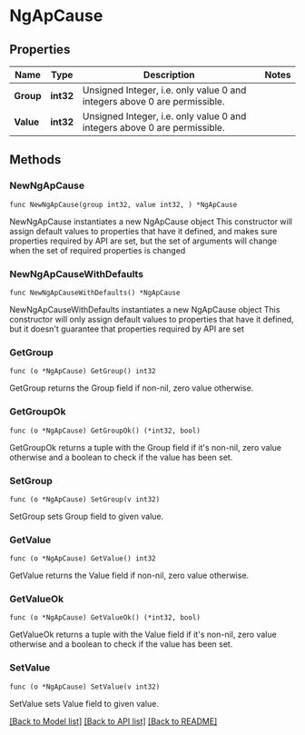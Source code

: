 # NgApCause

## Properties

Name | Type | Description | Notes
------------ | ------------- | ------------- | -------------
**Group** | **int32** | Unsigned Integer, i.e. only value 0 and integers above 0 are permissible. | 
**Value** | **int32** | Unsigned Integer, i.e. only value 0 and integers above 0 are permissible. | 

## Methods

### NewNgApCause

`func NewNgApCause(group int32, value int32, ) *NgApCause`

NewNgApCause instantiates a new NgApCause object
This constructor will assign default values to properties that have it defined,
and makes sure properties required by API are set, but the set of arguments
will change when the set of required properties is changed

### NewNgApCauseWithDefaults

`func NewNgApCauseWithDefaults() *NgApCause`

NewNgApCauseWithDefaults instantiates a new NgApCause object
This constructor will only assign default values to properties that have it defined,
but it doesn't guarantee that properties required by API are set

### GetGroup

`func (o *NgApCause) GetGroup() int32`

GetGroup returns the Group field if non-nil, zero value otherwise.

### GetGroupOk

`func (o *NgApCause) GetGroupOk() (*int32, bool)`

GetGroupOk returns a tuple with the Group field if it's non-nil, zero value otherwise
and a boolean to check if the value has been set.

### SetGroup

`func (o *NgApCause) SetGroup(v int32)`

SetGroup sets Group field to given value.


### GetValue

`func (o *NgApCause) GetValue() int32`

GetValue returns the Value field if non-nil, zero value otherwise.

### GetValueOk

`func (o *NgApCause) GetValueOk() (*int32, bool)`

GetValueOk returns a tuple with the Value field if it's non-nil, zero value otherwise
and a boolean to check if the value has been set.

### SetValue

`func (o *NgApCause) SetValue(v int32)`

SetValue sets Value field to given value.



[[Back to Model list]](../README.md#documentation-for-models) [[Back to API list]](../README.md#documentation-for-api-endpoints) [[Back to README]](../README.md)


